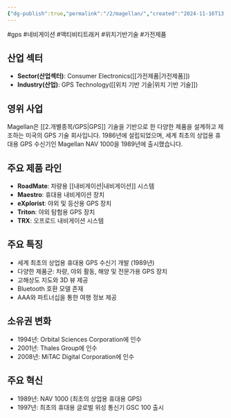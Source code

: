 ```yaml
---
{"dg-publish":true,"permalink":"/2/magellan/","created":"2024-11-16T13:37:31.369+09:00","updated":"2025-07-29T21:37:04.881+09:00"}
---
```


#gps #네비게이션 #액티비티트래커 #위치기반기술 #가전제품

## 산업 섹터

- **Sector(산업섹터)**: Consumer Electronics([[가전제품\|가전제품]])
- **Industry(산업)**: GPS Technology([[위치 기반 기술\|위치 기반 기술]])

## 영위 사업

Magellan은 [[2.개별종목/GPS\|GPS]] 기술을 기반으로 한 다양한 제품을 설계하고 제조하는 미국의 GPS 기술 회사입니다. 1986년에 설립되었으며, 세계 최초의 상업용 휴대용 GPS 수신기인 Magellan NAV 1000을 1989년에 출시했습니다.

## 주요 제품 라인

- **RoadMate**: 차량용 [[내비게이션\|내비게이션]] 시스템
- **Maestro**: 휴대용 내비게이션 장치
- **eXplorist**: 야외 및 등산용 GPS 장치
- **Triton**: 야외 탐험용 GPS 장치
- **TRX**: 오프로드 내비게이션 시스템

## 주요 특징

- 세계 최초의 상업용 휴대용 GPS 수신기 개발 (1989년)
- 다양한 제품군: 차량, 야외 활동, 해양 및 전문가용 GPS 장치
- 고해상도 지도와 3D 뷰 제공
- Bluetooth 호환 모델 존재
- AAA와 파트너십을 통한 여행 정보 제공

## 소유권 변화

- 1994년: Orbital Sciences Corporation에 인수
- 2001년: Thales Group에 인수
- 2008년: MiTAC Digital Corporation에 인수

## 주요 혁신

- 1989년: NAV 1000 (최초의 상업용 휴대용 GPS)
- 1997년: 최초의 휴대용 글로벌 위성 통신기 GSC 100 출시
